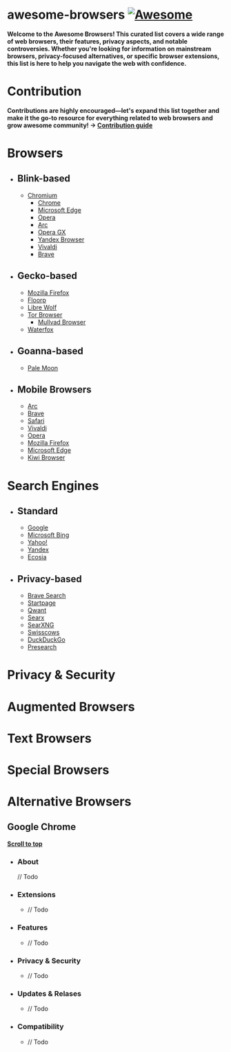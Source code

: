 # awesome-browsers [![Awesome](https://awesome.re/badge-flat.svg)](https://awesome.re)

**Welcome to the Awesome Browsers! This curated list covers a wide range of web browsers, their features, privacy aspects, and notable controversies. Whether you're looking for information on mainstream browsers, privacy-focused alternatives, or specific browser extensions, this list is here to help you navigate the web with confidence.**

# Contribution

**Contributions are highly encouraged—let's expand this list together and make it the go-to resource for everything related to web browsers and grow awesome community! -> <a href="contributing.md">Contribution guide</a>**




# Browsers

- ## Blink-based
    - [Chromium](#chromium)
        - [Chrome](#google-chrome)
        - [Microsoft Edge](#microsoft-edge)
        - [Opera](#opera)
        - [Arc](#arc)
        - [Opera GX](#opera-gx)
        - [Yandex Browser](#yandex-browser)
        - [Vivaldi](#vivaldi)
        - [Brave](#brave)


- ## Gecko-based
    - [Mozilla Firefox](#mozilla-firefox)
    - [Floorp](#floorp)
    - [Libre Wolf](#libre-wolf)
    - [Tor Browser](#tor-browser)
        - [Mullvad Browser](#mullvad-browser)
    - [Waterfox](#waterfox)

- ## Goanna-based
    - [Pale Moon](#pale-moon)
    
- ## Mobile Browsers
    - [Arc](#arc-mobile)
    - [Brave](#brave-mobile)
    - [Safari](#safari)
    - [Vivaldi](#vivaldi-mobile)
    - [Opera](#opera-mobile)
    - [Mozilla Firefox](#mozilla-firefox-mobile)
    - [Microsoft Edge](#microsoft-edge-mobile)
    - [Kiwi Browser](#kiwi-browser)


# Search Engines

- ## Standard
    - [Google](#google-search)
    - [Microsoft Bing](#microsoft-bing)
    - [Yahoo!](#yahoo!)
    - [Yandex](#yandex)
    - [Ecosia](#ecosia)

- ## Privacy-based
    - [Brave Search](#brave-search)
    - [Startpage](#startpage)
    - [Qwant](#qwant)
    - [Searx](#searx)
    - [SearXNG](#searxng)
    - [Swisscows](#swisscows)
    - [DuckDuckGo](#duckduckgo)
    - [Presearch](#presearch)

# Privacy & Security
# Augmented Browsers
# Text Browsers
# Special Browsers
# Alternative Browsers



## Google Chrome
**[Scroll to top](#awesome-browsers)**

- ### About
    // Todo

- ### Extensions
    - // Todo

- ### Features
    - // Todo

- ### Privacy & Security
    - // Todo

- ### Updates & Relases
    - // Todo

- ### Compatibility
    - // Todo



